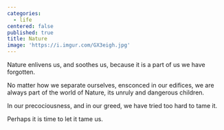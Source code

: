 ```yaml
---
categories:
  - life
centered: false
published: true
title: Nature
image: 'https://i.imgur.com/GX3eigh.jpg'
---
```

Nature enlivens us,
and soothes us,
because it is a part of us
we have forgotten.

No matter how 
we separate ourselves,
ensconced in our edifices,
we are always part
of the world of Nature,
its unruly and dangerous 
children.

In our precociousness,
and in our greed,
we have tried too hard
to tame it.

Perhaps it is time
to let it tame us.

